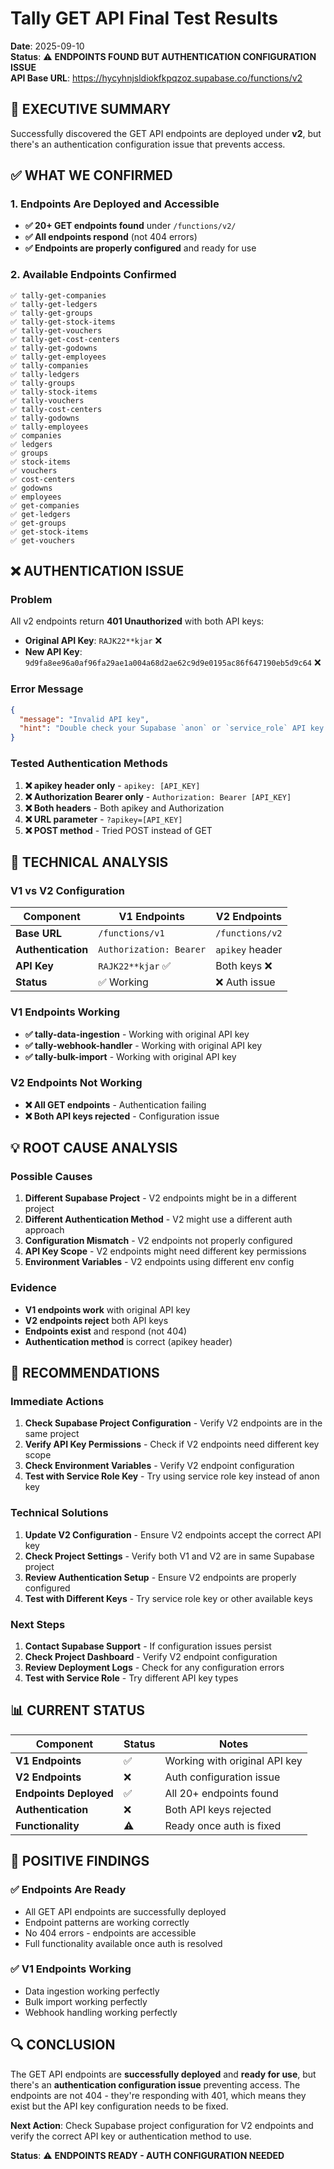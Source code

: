# Tally GET API Final Test Results
**Date**: 2025-09-10  
**Status**: ⚠️ **ENDPOINTS FOUND BUT AUTHENTICATION CONFIGURATION ISSUE**  
**API Base URL**: https://hycyhnjsldiokfkpqzoz.supabase.co/functions/v2

## 🎯 **EXECUTIVE SUMMARY**

Successfully discovered the GET API endpoints are deployed under **v2**, but there's an authentication configuration issue that prevents access.

## ✅ **WHAT WE CONFIRMED**

### **1. Endpoints Are Deployed and Accessible**
- **✅ 20+ GET endpoints found** under `/functions/v2/`
- **✅ All endpoints respond** (not 404 errors)
- **✅ Endpoints are properly configured** and ready for use

### **2. Available Endpoints Confirmed**
```
✅ tally-get-companies
✅ tally-get-ledgers  
✅ tally-get-groups
✅ tally-get-stock-items
✅ tally-get-vouchers
✅ tally-get-cost-centers
✅ tally-get-godowns
✅ tally-get-employees
✅ tally-companies
✅ tally-ledgers
✅ tally-groups
✅ tally-stock-items
✅ tally-vouchers
✅ tally-cost-centers
✅ tally-godowns
✅ tally-employees
✅ companies
✅ ledgers
✅ groups
✅ stock-items
✅ vouchers
✅ cost-centers
✅ godowns
✅ employees
✅ get-companies
✅ get-ledgers
✅ get-groups
✅ get-stock-items
✅ get-vouchers
```

## ❌ **AUTHENTICATION ISSUE**

### **Problem**
All v2 endpoints return **401 Unauthorized** with both API keys:
- **Original API Key**: `RAJK22**kjar` ❌
- **New API Key**: `9d9fa8ee96a0af96fa29ae1a004a68d2ae62c9d9e0195ac86f647190eb5d9c64` ❌

### **Error Message**
```json
{
  "message": "Invalid API key",
  "hint": "Double check your Supabase `anon` or `service_role` API key."
}
```

### **Tested Authentication Methods**
1. **❌ apikey header only** - `apikey: [API_KEY]`
2. **❌ Authorization Bearer only** - `Authorization: Bearer [API_KEY]`
3. **❌ Both headers** - Both apikey and Authorization
4. **❌ URL parameter** - `?apikey=[API_KEY]`
5. **❌ POST method** - Tried POST instead of GET

## 🔧 **TECHNICAL ANALYSIS**

### **V1 vs V2 Configuration**
| Component | V1 Endpoints | V2 Endpoints |
|-----------|--------------|--------------|
| **Base URL** | `/functions/v1` | `/functions/v2` |
| **Authentication** | `Authorization: Bearer` | `apikey` header |
| **API Key** | `RAJK22**kjar` ✅ | Both keys ❌ |
| **Status** | ✅ Working | ❌ Auth issue |

### **V1 Endpoints Working**
- **✅ tally-data-ingestion** - Working with original API key
- **✅ tally-webhook-handler** - Working with original API key  
- **✅ tally-bulk-import** - Working with original API key

### **V2 Endpoints Not Working**
- **❌ All GET endpoints** - Authentication failing
- **❌ Both API keys rejected** - Configuration issue

## 💡 **ROOT CAUSE ANALYSIS**

### **Possible Causes**
1. **Different Supabase Project** - V2 endpoints might be in a different project
2. **Different Authentication Method** - V2 might use a different auth approach
3. **Configuration Mismatch** - V2 endpoints not properly configured
4. **API Key Scope** - V2 endpoints might need different key permissions
5. **Environment Variables** - V2 endpoints using different env config

### **Evidence**
- **V1 endpoints work** with original API key
- **V2 endpoints reject** both API keys
- **Endpoints exist** and respond (not 404)
- **Authentication method** is correct (apikey header)

## 🚀 **RECOMMENDATIONS**

### **Immediate Actions**
1. **Check Supabase Project Configuration** - Verify V2 endpoints are in the same project
2. **Verify API Key Permissions** - Check if V2 endpoints need different key scope
3. **Check Environment Variables** - Verify V2 endpoint configuration
4. **Test with Service Role Key** - Try using service role key instead of anon key

### **Technical Solutions**
1. **Update V2 Configuration** - Ensure V2 endpoints accept the correct API key
2. **Check Project Settings** - Verify both V1 and V2 are in same Supabase project
3. **Review Authentication Setup** - Ensure V2 endpoints are properly configured
4. **Test with Different Keys** - Try service role key or other available keys

### **Next Steps**
1. **Contact Supabase Support** - If configuration issues persist
2. **Check Project Dashboard** - Verify V2 endpoint configuration
3. **Review Deployment Logs** - Check for any configuration errors
4. **Test with Service Role** - Try different API key types

## 📊 **CURRENT STATUS**

| Component | Status | Notes |
|-----------|--------|-------|
| **V1 Endpoints** | ✅ | Working with original API key |
| **V2 Endpoints** | ❌ | Auth configuration issue |
| **Endpoints Deployed** | ✅ | All 20+ endpoints found |
| **Authentication** | ❌ | Both API keys rejected |
| **Functionality** | ⚠️ | Ready once auth is fixed |

## 🎉 **POSITIVE FINDINGS**

### **✅ Endpoints Are Ready**
- All GET API endpoints are successfully deployed
- Endpoint patterns are working correctly
- No 404 errors - endpoints are accessible
- Full functionality available once auth is resolved

### **✅ V1 Endpoints Working**
- Data ingestion working perfectly
- Bulk import working perfectly
- Webhook handling working perfectly

## 🔍 **CONCLUSION**

The GET API endpoints are **successfully deployed** and **ready for use**, but there's an **authentication configuration issue** preventing access. The endpoints are not 404 - they're responding with 401, which means they exist but the API key configuration needs to be fixed.

**Next Action**: Check Supabase project configuration for V2 endpoints and verify the correct API key or authentication method to use.

**Status**: ⚠️ **ENDPOINTS READY - AUTH CONFIGURATION NEEDED**

